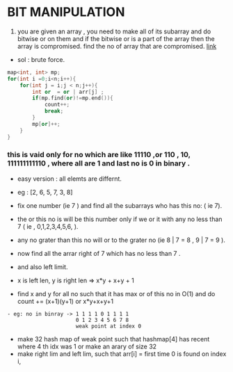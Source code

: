 # BIT MANIPULATION

1. you are given an array , you need to make all of its subarray and do bitwise or on them and if the bitwise or is a part of the array then the array is compromised. find the no of array that are compromised. [link](https://docs.google.com/document/d/1byeONYse5njSQDFRCTVmXWEESky_m5FBjJjm99NjIzc/edit)

- sol : brute force.

```cpp
map<int, int> mp;
for(int i =0;i<n;i++){
    for(int j = i;j < n;j++){
        int or  = or | arr[j] ;
        if(mp.find(or)!=mp.end()){
            count++;
            break;
        }
        mp[or]++;
    }
}
```

### this is vaid only for no which are like 11110 ,or 110 , 10, 111111111110 , where all are 1 and last no is 0 in binary .

- easy version : all elemts are differnt.
- eg : [2, 6, 5, 7, 3, 8]
- fix one number (ie 7 ) and find all the subarrays who has this no: ( ie 7).
- the or this no is will be this number only if we or it with any no less than 7 ( ie , 0,1,2,3,4,5,6, ).
- any no grater than this no will or to the grater no (ie 8 | 7 = 8 , 9 | 7 = 9 ).
- now find all the arrar right of 7 which has no less than 7 .
- and also left limit.
- x is left len, y is right len => x\*y + x+y + 1

- find x and y for all no such that it has max or of this no in O(1) and do count += (x+1)(y+1) or x\*y+x+y+1

```
- eg: no in binray -> 1 1 1 1 0 1 1 1 1
                      0 1 2 3 4 5 6 7 8
                      weak point at index 0

```

- make 32 hash map of weak point such that hashmap[4] has recent where 4 th idx was 1 or make an arary of size 32
- make right lim and left lim, such that arr[i] = first time 0 is found on index i,
